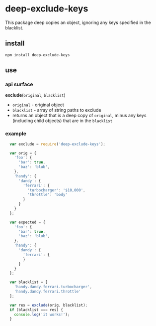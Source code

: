 # deep-exclude-keys

This package deep copies an object, ignoring any keys specified in the blacklist.

## install

`npm install deep-exclude-keys`

## use

### api surface

__exclude__(`original`, `blacklist`)

* `original` - original object
* `blacklist` - array of string paths to exclude
* returns an object that is a deep copy of `original`, minus any keys (including child objects) that are in the `blacklist`

### example

```javascript
  var exclude = require('deep-exclude-keys');

  var orig = {
    'foo': {
      'bar': true,
      'baz': 'blub',
    },
    'handy': {
      'dandy': {
        'ferrari': {
          'turbocharger': '$10,000',
          'throttle': 'body'
        }
      }
    }
  };

  var expected = {
    'foo': {
      'bar': true,
      'baz': 'blub',
    },
    'handy': {
      'dandy': {
        'ferrari': {
        }
      }
    }
  };

  var blacklist = [
    'handy.dandy.ferrari.turbocharger',
    'handy.dandy.ferrari.throttle'
  ];

  var res = exclude(orig, blacklist);
  if (blacklist === res) {
    console.log('it works!');
  }

```
